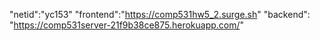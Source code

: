 "netid":"yc153"
"frontend":"https://comp531hw5_2.surge.sh"
"backend": "https://comp531server-21f9b38ce875.herokuapp.com/"
